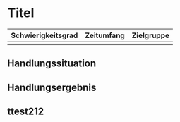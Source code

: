 # Titel

| Schwierigkeitsgrad | Zeitumfang | Zielgruppe |
| ------------------ | ---------- | ---------- |
|                    |            |            |

## Handlungssituation

## Handlungsergebnis

## ttest212
